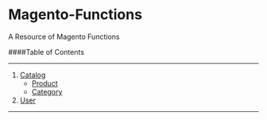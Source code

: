 Magento-Functions
=================

A Resource of Magento Functions


####Table of Contents
***

1. [Catalog](#catalog)
	* [Product](#product)
	* [Category](#category)
1. [User](#user)

***
